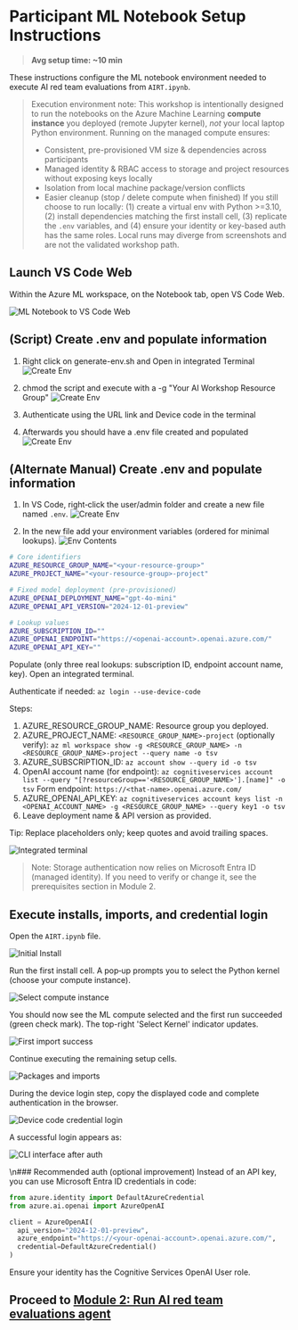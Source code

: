 # Participant ML Notebook Setup Instructions

> **Avg setup time: ~10 min**

These instructions configure the ML notebook environment needed to execute AI red team evaluations from `AIRT.ipynb`.

> Execution environment note: This workshop is intentionally designed to run the notebooks on the Azure Machine Learning **compute instance** you deployed (remote Jupyter kernel), *not* your local laptop Python environment. Running on the managed compute ensures:
>
> - Consistent, pre-provisioned VM size & dependencies across participants
> - Managed identity & RBAC access to storage and project resources without exposing keys locally
> - Isolation from local machine package/version conflicts
> - Easier cleanup (stop / delete compute when finished)
> If you still choose to run locally: (1) create a virtual env with Python >=3.10, (2) install dependencies matching the first install cell, (3) replicate the `.env` variables, and (4) ensure your identity or key-based auth has the same roles. Local runs may diverge from screenshots and are not the validated workshop path.

## Launch VS Code Web
Within the Azure ML workspace, on the Notebook tab, open VS Code Web.

![ML Notebook to VS Code Web](../images/1-MLNotebookToVSCWeb.png "ML Notebook to VS Code Web")

## (Script) Create .env and populate information
1. Right click on generate-env.sh and Open in integrated Terminal
![Create Env](../images/genenv.png)

2. chmod the script and execute with a -g "Your AI Workshop Resource Group"
![Create Env](../images/cmdexec.png)

3. Authenticate using the URL link and Device code in the terminal

4. Afterwards you should have a .env file created and populated
![Create Env](../images/envcomplete.png)

## (Alternate Manual) Create .env and populate information

1. In VS Code, right‑click the user/admin folder and create a new file named `.env`.
![Create Env](../images/2-CreateEnv.png)

2. In the new file add your environment variables (ordered for minimal lookups).
![Env Contents](../images/3-EnvContents.png)

```bash
# Core identifiers
AZURE_RESOURCE_GROUP_NAME="<your-resource-group>"
AZURE_PROJECT_NAME="<your-resource-group>-project" 

# Fixed model deployment (pre-provisioned)
AZURE_OPENAI_DEPLOYMENT_NAME="gpt-4o-mini"
AZURE_OPENAI_API_VERSION="2024-12-01-preview"

# Lookup values
AZURE_SUBSCRIPTION_ID=""
AZURE_OPENAI_ENDPOINT="https://<openai-account>.openai.azure.com/"
AZURE_OPENAI_API_KEY=""
```

Populate (only three real lookups: subscription ID, endpoint account name, key). Open an integrated terminal.

Authenticate if needed:
`az login --use-device-code`

Steps:

1. AZURE_RESOURCE_GROUP_NAME: Resource group you deployed.
2. AZURE_PROJECT_NAME: `<RESOURCE_GROUP_NAME>-project` (optionally verify):
  `az ml workspace show -g <RESOURCE_GROUP_NAME> -n <RESOURCE_GROUP_NAME>-project --query name -o tsv`
3. AZURE_SUBSCRIPTION_ID:
  `az account show --query id -o tsv`
4. OpenAI account name (for endpoint):
  `az cognitiveservices account list --query "[?resourceGroup=='<RESOURCE_GROUP_NAME>'].[name]" -o tsv`
  Form endpoint: `https://<that-name>.openai.azure.com/`
5. AZURE_OPENAI_API_KEY:
  `az cognitiveservices account keys list -n <OPENAI_ACCOUNT_NAME> -g <RESOURCE_GROUP_NAME> --query key1 -o tsv`
6. Leave deployment name & API version as provided.

Tip: Replace placeholders only; keep quotes and avoid trailing spaces.

![Integrated terminal](../images/10-Terminal.png)

> Note: Storage authentication now relies on Microsoft Entra ID (managed identity). If you need to verify or change it, see the prerequisites section in Module 2.

## Execute installs, imports, and credential login
Open the `AIRT.ipynb` file.

![Initial Install](../images/4-InitialInstall.png)

Run the first install cell. A pop‑up prompts you to select the Python kernel (choose your compute instance).

![Select compute instance](../images/5-SelectCompute.png)

You should now see the ML compute selected and the first run succeeded (green check mark). The top-right 'Select Kernel' indicator updates.

![First import success](../images/6-FirstImport.png)

Continue executing the remaining setup cells.

![Packages and imports](../images/7-PackageAndImport.png)

During the device login step, copy the displayed code and complete authentication in the browser.

![Device code credential login](../images/8-Credential.png)

A successful login appears as:

![CLI interface after auth](../images/9-CliInterface.png)

\n### Recommended auth (optional improvement)
Instead of an API key, you can use Microsoft Entra ID credentials in code:

```python
from azure.identity import DefaultAzureCredential
from azure.ai.openai import AzureOpenAI

client = AzureOpenAI(
  api_version="2024-12-01-preview",
  azure_endpoint="https://<your-openai-account>.openai.azure.com/",
  credential=DefaultAzureCredential()
)
```

Ensure your identity has the Cognitive Services OpenAI User role.

## Proceed to [Module 2: Run AI red team evaluations agent](./Module%202%20-%20Run%20AI%20red%20team%20evaluations%20agent.md)


